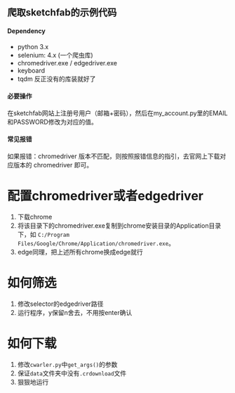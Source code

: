 ## 爬取sketchfab的示例代码

#### Dependency

- python 3.x
- selenium: 4.x (一个爬虫库)
- chromedriver.exe / edgedriver.exe
- keyboard
- tqdm
反正没有的库装就好了

#### 必要操作

在sketchfab网站上注册号用户（邮箱+密码），然后在my_account.py里的EMAIL和PASSWORD修改为对应的值。

#### 常见报错

如果报错：chromedriver 版本不匹配，则按照报错信息的指引，去官网上下载对应版本的 chromedriver 即可。

# 配置chromedriver或者edgedriver

1. 下载chrome
2. 将该目录下的chromedriver.exe复制到chrome安装目录的Application目录下，如 `C:/Program Files/Google/Chrome/Application/chromedriver.exe`。
3. edge同理，把上述所有chrome换成edge就行

# 如何筛选

1. 修改selector的edgedriver路径
2. 运行程序，y保留n舍去，不用按enter确认

# 如何下载
1. 修改`cwarler.py`中`get_args()`的参数
2. 保证`data`文件夹中没有`.crdownload`文件
3. 狠狠地运行
